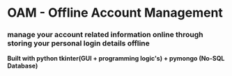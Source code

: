 # OAM - Offline Account Management
### manage your account related information online through storing your personal login details offline
**Built with python tkinter(GUI + programming logic's) + pymongo (No-SQL Database)**
